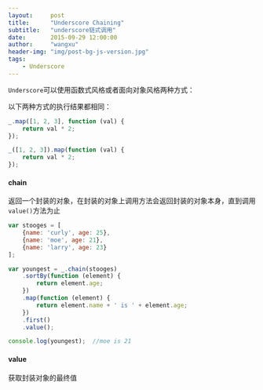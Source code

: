```yaml
---
layout:     post
title:      "Underscore Chaining"
subtitle:   "underscore链式调用"
date:       2015-09-29 12:00:00
author:     "wangxu"
header-img: "img/post-bg-js-version.jpg"
tags:
    - Underscore
---
```


`Underscore`可以使用函数式风格或者面向对象风格两种方式：

以下两种方式的执行结果都相同：

```javascript
_.map([1, 2, 3], function (val) {
    return val * 2;
});

_([1, 2, 3]).map(function (val) {
    return val * 2;
});
```

#### chain

返回一个封装的对象，在封装的对象上调用方法会返回封装的对象本身，直到调用`value()`方法为止

```javascript
var stooges = [
    {name: 'curly', age: 25},
    {name: 'moe', age: 21},
    {name: 'larry', age: 23}
];

var youngest = _.chain(stooges)
    .sortBy(function (element) {
        return element.age;
    })
    .map(function (element) {
        return element.name + ' is ' + element.age;
    })
    .first()
    .value();

console.log(youngest);  //moe is 21
```

#### value

获取封装对象的最终值

